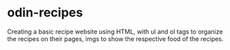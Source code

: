 # odin-recipes

Creating a basic recipe website using HTML, with ul and ol tags to organize the recipes on their pages, imgs to show the respective food of the recipes.